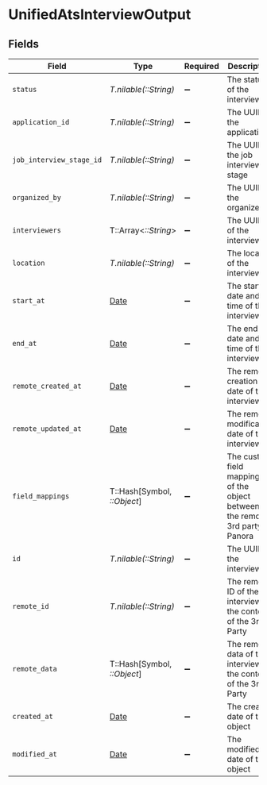 # UnifiedAtsInterviewOutput


## Fields

| Field                                                                         | Type                                                                          | Required                                                                      | Description                                                                   |
| ----------------------------------------------------------------------------- | ----------------------------------------------------------------------------- | ----------------------------------------------------------------------------- | ----------------------------------------------------------------------------- |
| `status`                                                                      | *T.nilable(::String)*                                                         | :heavy_minus_sign:                                                            | The status of the interview                                                   |
| `application_id`                                                              | *T.nilable(::String)*                                                         | :heavy_minus_sign:                                                            | The UUID of the application                                                   |
| `job_interview_stage_id`                                                      | *T.nilable(::String)*                                                         | :heavy_minus_sign:                                                            | The UUID of the job interview stage                                           |
| `organized_by`                                                                | *T.nilable(::String)*                                                         | :heavy_minus_sign:                                                            | The UUID of the organizer                                                     |
| `interviewers`                                                                | T::Array<*::String*>                                                          | :heavy_minus_sign:                                                            | The UUIDs of the interviewers                                                 |
| `location`                                                                    | *T.nilable(::String)*                                                         | :heavy_minus_sign:                                                            | The location of the interview                                                 |
| `start_at`                                                                    | [Date](https://ruby-doc.org/stdlib-2.6.1/libdoc/date/rdoc/Date.html)          | :heavy_minus_sign:                                                            | The start date and time of the interview                                      |
| `end_at`                                                                      | [Date](https://ruby-doc.org/stdlib-2.6.1/libdoc/date/rdoc/Date.html)          | :heavy_minus_sign:                                                            | The end date and time of the interview                                        |
| `remote_created_at`                                                           | [Date](https://ruby-doc.org/stdlib-2.6.1/libdoc/date/rdoc/Date.html)          | :heavy_minus_sign:                                                            | The remote creation date of the interview                                     |
| `remote_updated_at`                                                           | [Date](https://ruby-doc.org/stdlib-2.6.1/libdoc/date/rdoc/Date.html)          | :heavy_minus_sign:                                                            | The remote modification date of the interview                                 |
| `field_mappings`                                                              | T::Hash[Symbol, *::Object*]                                                   | :heavy_minus_sign:                                                            | The custom field mappings of the object between the remote 3rd party & Panora |
| `id`                                                                          | *T.nilable(::String)*                                                         | :heavy_minus_sign:                                                            | The UUID of the interview                                                     |
| `remote_id`                                                                   | *T.nilable(::String)*                                                         | :heavy_minus_sign:                                                            | The remote ID of the interview in the context of the 3rd Party                |
| `remote_data`                                                                 | T::Hash[Symbol, *::Object*]                                                   | :heavy_minus_sign:                                                            | The remote data of the interview in the context of the 3rd Party              |
| `created_at`                                                                  | [Date](https://ruby-doc.org/stdlib-2.6.1/libdoc/date/rdoc/Date.html)          | :heavy_minus_sign:                                                            | The created date of the object                                                |
| `modified_at`                                                                 | [Date](https://ruby-doc.org/stdlib-2.6.1/libdoc/date/rdoc/Date.html)          | :heavy_minus_sign:                                                            | The modified date of the object                                               |